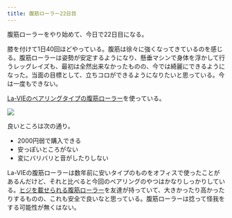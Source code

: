 ```yaml
---
title: 腹筋ローラー22日目
---
```

腹筋ローラーをやり始めて、今日で22日目になる。

膝を付けて1日40回ほどやっている。腹筋は徐々に強くなってきているのを感じる。腹筋ローラーは姿勢が安定するようになり、懸垂マシンで身体を浮かして行うレッグレイズも、最初は全然出来なかったものの、今では綺麗にできるようになった。当面の目標として、立ちコロができるようになりたいと思っている。今は一度もできない。

[La-VIEのベアリングタイプの腹筋ローラー](https://www.amazon.co.jp/dp/B07DNVTVVM)を使っている。

![](https://lh3.googleusercontent.com/docs/ADP-6oH8gm_KZr53QHMggMT21jBgUAid8lr8oqEygcQMJ0SBUjbVix_vA3E2F-P123B_WCmyxRJaAAzYLJYfJxFLksF9PwFYiMcJ0yxMFCJ2rAQyZ12r1YbfYlvDbBdcCaML92ojn-nyj6WyrGNmBqi_jj7OLzfgknDgMIDb8wgRgTT8TlYVwsEteOF9EB8dQDB0QQRCOIVDqTeBVgW_x0oKGT3K6s7lR61RO9Qc4iDfgTallPY_zcCGlyfEE_xiri3KrQPxh_PnWmAnp-CIxNOR0_VYJyMoQHK6U2cQ1XehRGLIBbdhRVRXuBTnKZaE24q71F5rnO6LYpEvO7deU25kcZKeDh3CjVrYTiANzv23jyUqmJpiObjEop_UmvwjFt361zOxIQWKQu24MFw8PRrHf_6Yj3skPyaS-h3Ze4yGLpvLmwIhevkvn88Xacz_wcr0TUewGEeNvi8k1Y0Uwl5a659hGLENQNESE6nApMIFnK4ItOgJ8WPDXRcIdqNl1zbT3TqI0pLzNfCaC4fIbPnXEvQ1AVF6mGTiOcdfrUeXQXiAVyJrK0XQXV2i4Toneq4DdBP7bLkvDhsotj-ZruKCyvwtFOjBZV4-R4VaMZpGwvlnXHiIdaTYXx4xWqcDsuS0dvlKVuaNwAFKAylBbRxBokFrBPeWabY6BKPovn_GT38R24yI90zF8bHFsfNlLK52Hr7WZj7-HhfpzoTl6xUt7ccLUqcLNN8Mltymrc-jN6jt7vvl56Eiee6T7lV_BVFvBNj8aHEV1Dqz7AjCzFKfCtknF6-A6Zomis-gc9IVbGRbog2VSXqSBl_xajPR__RGxjSmKBTprIWCk_Rz6Y1C3yfNUP3q6opp7Cnlc1o77sues623-sYMWPdylyy2HrABtVXZNp1U-BGc_ARUKgSQxnCsL-g8ySAKjv5TUv5mmGAGZGZYGyQgFMn5RnAbD8SHFxD7Vf_jN4RH6fsXLHWQHq5Gqq7ZfZ2c6hFLXhftL4a4J0Wz7s3SbUAQ95FzUvbtiP6EPcuOfuLCTQoIPn9UcccGSCFF550V5ghBYuCD1E_Nnj8GrhTNIRP7cH9zPLy0EXcqkYl0WZYWAXsH_DfWX0_iY0KoSs5bd_fDQCLep5OsBx7nmLr1JLiQISUtDBWo-6Qx7Xh3u_LGiZDCpXKnd9K4Jmz_ep-FVF7siDpSaQcYwfDw1M4WwedObg3f4Gs_d5DsHshtvcTnZcCMcPk5fkCngl-qECFfBO-esnWwxmdL-TDh)

良いところは次の通り。

*   2000円弱で購入できる
*   安っぽいところがない
*   変にバリバリと音がしたりしない

La-VIEの腹筋ローラーは数年前に安いタイプのものをオフィスで使ったことがあるんだけど、それと比べると今回のベアリングのやつはかなりしっかりしている。[ヒジを載せられる腹筋ローラー](https://www.amazon.co.jp/dp/B08MPRQ4PD)を友達が持っていて、大きかったり高かったりするものの、これも安全で良いなと思っている。腹筋ローラーは捻って怪我をする可能性が無くはない。
